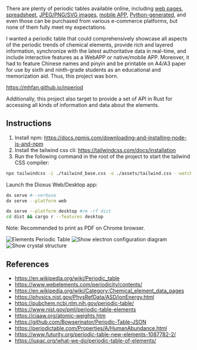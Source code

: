 
There are plenty of periodic tables available online,
including [web pages](https://ptable.com),
[spreadsheet](https://www.vertex42.com/ExcelTemplates/periodic-table-of-elements.htm),
[JPEG/PNG/SVG images](https://commons.wikimedia.org/wiki/File:Periodic_table_large.svg),
[mobile APP](https://github.com/baotlake/periodic-table-pro),
[Python-generated](https://github.com/lmmentel/mendeleev),
and even those can be purchased from various e-commerce platforms,
but none of them fully meet my expectations.

I wanted a periodic table that could comprehensively showcase all aspects of the periodic
trends of chemical elements, provide rich and layered information, synchronize with the latest
authoritative data in real-time, and include interactive features as a WebAPP or native/mobile
APP. Moreover, it had to feature Chinese names and pinyin and be printable on A4/A3 paper for
use by sixth and ninth-grade students as an educational and memorization aid.
Thus, this project was born.

<https://mhfan.github.io/inperiod>

Additionally, this project also target to provide a set of API in Rust for accessing
all kinds of information and data about the elements.

## Instructions

1. Install npm: <https://docs.npmjs.com/downloading-and-installing-node-js-and-npm>
2. Install the tailwind css cli: <https://tailwindcss.com/docs/installation>
3. Run the following command in the root of the project to start the tailwind CSS compiler:

```bash
npx tailwindcss -i ./tailwind_base.css -o ./assets/tailwind.css --watch
```

Launch the Dioxus Web/Desktop app:

```bash
dx serve #--verbose
dx serve --platform web

dx serve --platform desktop #rm -rf dist
cd dist && cargo r --features desktop
```

Note: Recommended to print as PDF on Chrome browser.

![Elements Periodic Table](https://github.com/user-attachments/assets/89435148-8b88-4308-a61b-90b1ad04b2ab)
![Show electron configuration diagram](https://github.com/user-attachments/assets/ddbb6ddc-dcc6-4cdb-b07d-a8b6fac10937)
![Show crystal structure](https://github.com/user-attachments/assets/5ae493e0-a247-4860-a9c1-521f94077e7d)

## References

* <https://en.wikipedia.org/wiki/Periodic_table>
* <https://www.webelements.com/periodicity/contents/>
* <https://en.wikipedia.org/wiki/Category:Chemical_element_data_pages>
* <https://physics.nist.gov/PhysRefData/ASD/ionEnergy.html>
* <https://pubchem.ncbi.nlm.nih.gov/periodic-table/>
* <https://www.nist.gov/pml/periodic-table-elements>
* <https://ciaaw.org/atomic-weights.htm>
* <https://github.com/Bowserinator/Periodic-Table-JSON>
* <https://periodictable.com/Properties/A/HumanAbundance.html>
* <https://www.futurity.org/periodic-table-new-elements-1087782-2/>
* <https://iupac.org/what-we-do/periodic-table-of-elements/>
